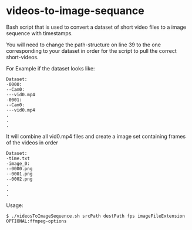 # videos-to-image-sequance


Bash script that is used to convert a dataset of short video files to a image sequence with timestamps.

You will need to change the path-structure on line 39 to the one corresponding to your dataset in order for the script to pull the correct short-videos.

For Example if the dataset looks like:
```
Dataset:
-0000:
--Cam0:
---vid0.mp4
-0001:
--Cam0:
---vid0.mp4
.
.
.
```
It will combine all vid0.mp4 files and create a image set containing frames of the videos in order
```
Dataset:
-time.txt
-image_0:
--0000.png
--0001.png
--0002.png
.
.
.
```

Usage:
```
$ ./videosToImageSequence.sh srcPath destPath fps imageFileExtension OPTIONAL:ffmpeg-options
```
